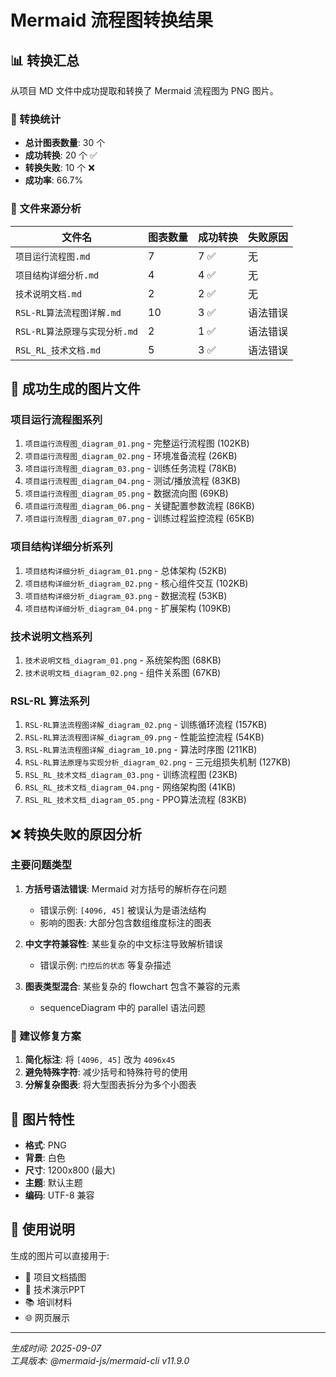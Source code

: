 # Mermaid 流程图转换结果

## 📊 转换汇总

从项目 MD 文件中成功提取和转换了 Mermaid 流程图为 PNG 图片。

### 🎯 转换统计

- **总计图表数量**: 30 个
- **成功转换**: 20 个 ✅
- **转换失败**: 10 个 ❌
- **成功率**: 66.7%

### 📁 文件来源分析

| 文件名 | 图表数量 | 成功转换 | 失败原因 |
|--------|---------|---------|---------|
| `项目运行流程图.md` | 7 | 7 ✅ | 无 |
| `项目结构详细分析.md` | 4 | 4 ✅ | 无 |
| `技术说明文档.md` | 2 | 2 ✅ | 无 |
| `RSL-RL算法流程图详解.md` | 10 | 3 ✅ | 语法错误 |
| `RSL-RL算法原理与实现分析.md` | 2 | 1 ✅ | 语法错误 |
| `RSL_RL_技术文档.md` | 5 | 3 ✅ | 语法错误 |

## 📸 成功生成的图片文件

### 项目运行流程图系列
1. `项目运行流程图_diagram_01.png` - 完整运行流程图 (102KB)
2. `项目运行流程图_diagram_02.png` - 环境准备流程 (26KB)
3. `项目运行流程图_diagram_03.png` - 训练任务流程 (78KB)
4. `项目运行流程图_diagram_04.png` - 测试/播放流程 (83KB)
5. `项目运行流程图_diagram_05.png` - 数据流向图 (69KB)
6. `项目运行流程图_diagram_06.png` - 关键配置参数流程 (86KB)
7. `项目运行流程图_diagram_07.png` - 训练过程监控流程 (65KB)

### 项目结构详细分析系列
1. `项目结构详细分析_diagram_01.png` - 总体架构 (52KB)
2. `项目结构详细分析_diagram_02.png` - 核心组件交互 (102KB)
3. `项目结构详细分析_diagram_03.png` - 数据流程 (53KB)
4. `项目结构详细分析_diagram_04.png` - 扩展架构 (109KB)

### 技术说明文档系列
1. `技术说明文档_diagram_01.png` - 系统架构图 (68KB)
2. `技术说明文档_diagram_02.png` - 组件关系图 (67KB)

### RSL-RL 算法系列
1. `RSL-RL算法流程图详解_diagram_02.png` - 训练循环流程 (157KB)
2. `RSL-RL算法流程图详解_diagram_09.png` - 性能监控流程 (54KB)
3. `RSL-RL算法流程图详解_diagram_10.png` - 算法时序图 (211KB)
4. `RSL-RL算法原理与实现分析_diagram_02.png` - 三元组损失机制 (127KB)
5. `RSL_RL_技术文档_diagram_03.png` - 训练流程图 (23KB)
6. `RSL_RL_技术文档_diagram_04.png` - 网络架构图 (41KB)
7. `RSL_RL_技术文档_diagram_05.png` - PPO算法流程 (83KB)

## ❌ 转换失败的原因分析

### 主要问题类型

1. **方括号语法错误**: Mermaid 对方括号的解析存在问题
   - 错误示例: `[4096, 45]` 被误认为是语法结构
   - 影响的图表: 大部分包含数组维度标注的图表

2. **中文字符兼容性**: 某些复杂的中文标注导致解析错误
   - 错误示例: `门控后的状态` 等复杂描述

3. **图表类型混合**: 某些复杂的 flowchart 包含不兼容的元素
   - sequenceDiagram 中的 parallel 语法问题

### 🔧 建议修复方案

1. **简化标注**: 将 `[4096, 45]` 改为 `4096x45`
2. **避免特殊字符**: 减少括号和特殊符号的使用
3. **分解复杂图表**: 将大型图表拆分为多个小图表

## 🎨 图片特性

- **格式**: PNG
- **背景**: 白色
- **尺寸**: 1200x800 (最大)
- **主题**: 默认主题
- **编码**: UTF-8 兼容

## 📝 使用说明

生成的图片可以直接用于:
- 📄 项目文档插图
- 🎯 技术演示PPT
- 📚 培训材料
- 🌐 网页展示

---

*生成时间: 2025-09-07*  
*工具版本: @mermaid-js/mermaid-cli v11.9.0*